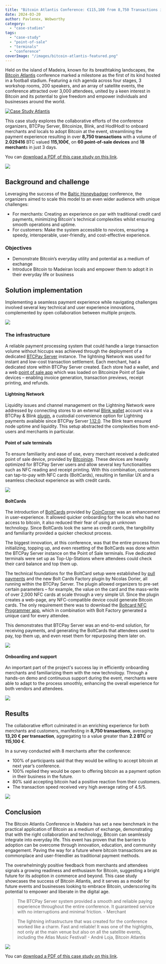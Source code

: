 ```yaml
---
title: "Bitcoin Atlantis Conference: €115,100 from 8,750 Transactions in 3 Days, Showcasing Bitcoin's Role as a Payment Method"
date: 2024-03-20
author: Pavlenex, Webworthy
category:
  - "case-studies"
tags:
  - "case-study"
  - "point-of-sale"
  - "terminals"
  - "conference"
coverImage: "/images/bitcoin-atlantis-featured.png"
---
```


Held on the island of Madeira, known for its breathtaking landscapes, the [Bitcoin Atlantis](http://bitcoinatlantis.com) conference marked a milestone as the first of its kind hosted in a football stadium. Featuring a rich agenda across four stages, 3 workshop rooms, 200 speakers, and an array of satellite events, the conference attracted over 3,000 attendees, united by a keen interest in Bitcoin and its potential to give freedom and empower individuals and businesses around the world. 

[![Case Study Atlantis](https://img.youtube.com/vi/9xDPJRgdZhs/mqdefault.jpg)](https://www.youtube.com/watch?v=9xDPJRgdZhs)

This case study explores the collaborative efforts of the conference organizers, BTCPay Server, Bitcoinize, Blink, and HodlHodl to onboard merchants and locals to adopt Bitcoin at the event, streamlining the payment experience resulting in over **8,750 transactions** with a volume of **2.029416** BTC valued **115,100€**, on **60 point-of-sale devices** and **18 merchant**s in just 3 days.

You can [download a PDF of this case study on this link](https://btcpayserver.org/case-studies/BitcoinAtlantis.pdf).

![](/images/BitcoinAtlantis-2.png)

## Background and challenge

Leveraging the success of the [Baltic Honeybadger](https://blog.btcpayserver.org/case-study-hodlhodl-2023/) conference, the organizers aimed to scale this model to an even wider audience with unique challenges:
- For merchants: Creating an experience on par with traditional credit card payments, minimizing Bitcoin's technical complexities whilst ensuring smooth operations and uptime.
- For customers: Make the system accessible to novices, ensuring a speedy, interoperable, user-friendly, and cost-effective experience.

### Objectives

- Demonstrate Bitcoin’s everyday utility and potential as a medium of exchange
- Introduce Bitcoin to Madeiran locals and empower them to adopt it in their everyday life or business

## Solution implementation

Implementing a seamless payment experience while navigating challenges involved several key technical and user experience innovations, complemented by open collaboration between multiple projects.

![](/images/BitcoinAtlantis-3.png)


### The infrastructure

A reliable payment processing system that could handle a large transaction volume without hiccups was achieved through the deployment of a dedicated [BTCPay Server](https://btcpayserver.org) instance. The lightning Network was used for instant and low-cost transaction settlement. Each merchant, had a dedicated store within BTCPay Server created. Each store had a wallet, and a web [point of sale app](https://docs.btcpayserver.org/Apps/#point-of-sale-app) which was loaded on Bitcoinize Point of Sale devices – enabling invoice generation, transaction previews, receipt printing, and refunds. 

#### Lightning Network

Liquidity issues and channel management on the Lightning Network were addressed by connecting stores to an external [Blink wallet](http://blink.sv) account via a BTCPay & Blink [plugin](https://www.blink.sv/blog/introducing-the-blink-plugin-for-btcpay-server), a custodial convenience option for Lightning payments available since BTCPay Server [1.12.0](https://blog.btcpayserver.org/btcpay-server-1-12-0/). The Blink team ensured node uptime and liquidity. This setup abstracted the complexities from end-users and merchants in particular.

#### Point of sale terminals

To ensure familiarity and ease of use, every merchant received a dedicated point of sale device, provided by [Bitcoinize](https://bitcoinize.com). These devices are heavily optimized for BTCPay Server users and allow several key functionalities such as NFC reading and receipt printing. With this combination, customers can tap-to-pay with NFC cards (BoltCards), resulting in familiar UX and a seamless checkout experience as with credit cards.

![](/images/BitcoinAtlantis-4.png)

#### BoltCards

The introduction of [BoltCards](https://www.boltcard.org) provided by [CoinCorner](https://www.coincorner.com) was an enhancement in user-experience. It allowed quicker onboarding for the locals who had no access to bitcoin, it also reduced their fear of using an unknown technology. Since BoltCards look the same as credit cards, the tangibility and familiarity provided a quicker checkout process. 

The biggest innovation, at this conference, was that the entire process from initializing, topping up, and even resetting of the BoltCards was done within the BTCPay Server instance on the Point of Sale terminals. Five dedicated terminals were set up as Top-Up-Stations where attendees could check their card balance and top them up.

The technical foundations for the BoltCard setup were established by [pull payments](https://docs.btcpayserver.org/PullPayments/) and the new Bolt Cards Factory plugin by Nicolas Dorier, all running within the BTCPay Server. The plugin allowed organizers to pre-set certain parameters – for example, the value on the card and the mass-write of over 2,000 NFC cards at scale through a very simple UI. Since the plugin creates a web-page, any NFC-compatible device could generate Bitcoin cards. The only requirement there was to download the [Boltcard NFC Programmer app](https://play.google.com/store/apps/details?id=com.lightningnfcapp), which in combination with Bolt Factory generated a unique card for every attendee. 

This demonstrates that BTCPay Server was an end-to-end solution, for receiving payments, and generating the BoltCards that attendees used to pay, top them up, and even reset them for repurposing them later on.

![](/images/BitcoinAtlantis-6.png)


#### Onboarding and support

An important part of the project's success lay in efficiently onboarding merchants and familiarizing them with the new technology. Through a hands-on demo and continuous support during the event, merchants were able to adapt to the process smoothly, enhancing the overall experience for both vendors and attendees.

![](/images/BitcoinAtlantis-7.png)

## Results

The collaborative effort culminated in an enriching experience for both merchants and customers, manifesting in **8,750 transactions**, averaging **13,20 € per transaction**, aggregating to a value greater than **2.2 BTC** or **115,100 €**.

In a survey conducted with 8 merchants after the conference: 

- 100% of participants said that they would be willing to accept bitcoin at next year’s conference.
- 100% replied they would be open to offering bitcoin as a payment option in their business in the future.
- 80% said accepting bitcoin had a positive reaction from their customers.
- The transaction speed received very high average rating of 4.5/5.

![](/images/BitcoinAtlantis-8.png)

## Conclusion

The Bitcoin Atlantis Conference in Madeira has set a new benchmark in the practical application of Bitcoin as a medium of exchange, demonstrating that with the right collaboration and technology, Bitcoin can seamlessly integrate into everyday life. This event has proven that the barriers to adoption can be overcome through innovation, education, and community engagement. Paving the way for a future where bitcoin transactions are as commonplace and user-friendlier as traditional payment methods. 

The overwhelmingly positive feedback from merchants and attendees signals a growing readiness and enthusiasm for Bitcoin, suggesting a bright future for its adoption in commerce and beyond. This case study showcases the success of Bitcoin Atlantis, and it serves as a model for future events and businesses looking to embrace Bitcoin, underscoring its potential to empower and liberate in the digital age.

> The BTCPay Server system provided a smooth and reliable paying experience throughout the entire conference. It guaranteed service with no interruptions and minimal friction. - Merchant

> The lightning infrastructure that was created for the conference worked like a charm. Fast and reliable! It was one of the highlights, not only at the main venue but also on all the satellite events, including the Atlas Music Festival! - André Loja, Bitcoin Atlantis

![](/images/BitcoinAtlantis-9.png)

You can [download a PDF of this case study on this link](https://btcpayserver.org/case-studies/BitcoinPeople2024.pdf).
